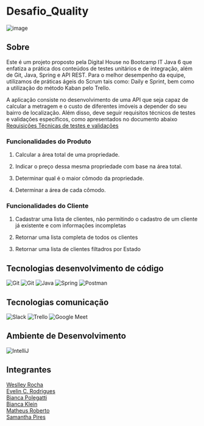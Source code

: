 # Desafio_Quality

![image](https://user-images.githubusercontent.com/108008639/178047534-f8aabf31-d08c-422c-a55c-a4dec1232b4e.png)


## Sobre

Este é um projeto proposto pela Digital House no Bootcamp IT Java 6 que enfatiza a prática dos conteúdos de testes unitários e de integração, além de Git, Java, Spring e API REST. Para o melhor desempenho da equipe, utilizamos de práticas ágeis do Scrum tais como: Daily e Sprint, bem como a utilização do método Kaban pelo Trello.

A aplicação consiste no desenvolvimento de uma API que seja capaz de calcular a metragem e o custo de diferentes imóveis a depender do seu bairro de localização. Além disso, deve seguir requisitos técnicos de testes e validações específicos, como apresentados no documento abaixo
[Requisições Técnicas de testes e validações](https://drive.google.com/drive/folders/15A9VwpNQ0B1xoOJJCja7peX6vH3ehdSU)

### Funcionalidades do Produto

1. Calcular a área total de uma propriedade.

2. Indicar o preço dessa mesma propriedade com base na área total.

3. Determinar qual é o maior cômodo da propriedade.

4. Determinar a área de cada cômodo.


### Funcionalidades do Cliente

1. Cadastrar uma lista de clientes, não permitindo o cadastro de um cliente já existente e com informações incompletas

2. Retornar uma lista completa de todos os clientes

3. Retornar uma lista de clientes filtadros por Estado





## Tecnologias desenvolvimento de código
<img src="https://img.icons8.com/color/48/000000/git.png" title= "Git"/>  <img src="https://img.icons8.com/ios-glyphs/48/000000/github.png" title= "Git"/>  <img src="https://img.icons8.com/color/48/000000/java-coffee-cup-logo--v1.png" title= "Java"/>  <img src="https://img.icons8.com/color/48/000000/spring-logo.png" title= "Spring"/>  <img src="https://img.icons8.com/external-tal-revivo-color-tal-revivo/48/000000/external-postman-is-the-only-complete-api-development-environment-logo-color-tal-revivo.png" title= "Postman"/>



## Tecnologias comunicação

<img src="https://img.icons8.com/color/48/000000/slack-new.png" title= "Slack"/> <img src="https://img.icons8.com/color/48/000000/trello.png" title= "Trello"/> <img src="https://img.icons8.com/color/48/000000/google-meet.png" title= "Google Meet"/>


## Ambiente de Desenvolvimento

<img src="https://img.icons8.com/color/48/000000/intellij-idea.png" title="IntelliJ"/>


## Integrantes

[Weslley Rocha](https://github.com/WeslleyRocha)<br> 
[Evelin C. Rodrigues](https://github.com/everodrigues)<br>
[Bianca Polegatti](https://github.com/biancapolegatti)<br> 
[Bianca Klein](https://github.com/bischmitt98)<br>
[Matheus Roberto](https://github.com/matheusaalves)<br> 
[Samantha Pires](https://github.com/SamanthaPiresLuchmannLeal)<br>
